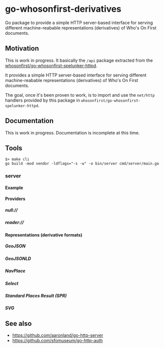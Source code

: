 # go-whosonfirst-derivatives

Go package to provide a simple HTTP server-based interface for serving different machine-reabable representations (derivatives) of Who's On First documents.

## Motivation

This is work in progress. It basically the `/api` package extracted from the [whosonfirst/go-whosonfirst-spelunker-httpd](https://github.com/whosonfirst/go-whosonfirst-spelunker-httpd).

It provides a simple HTTP server-based interface for serving different machine-reabable representations (derivatives) of Who's On First documents.

The goal, once it's been proven to work, is to import and use the `net/http` handlers provided by this package in `whosonfirst/go-whosonfirst-spelunker-httpd`.

## Documentation

This is work in progress. Documentation is incomplete at this time.

## Tools

```
$> make cli
go build -mod vendor -ldflags="-s -w" -o bin/server cmd/server/main.go
```

### server

#### Example

#### Providers

##### null://

##### reader://

#### Representations (derivative formats)

##### GeoJSON

##### GeoJSONLD

##### NavPlace

##### Select

##### Standard Places Result (SPR)

##### SVG

## See also

* https://github.com/aaronland/go-http-server
* https://github.com/sfomuseum/go-http-auth